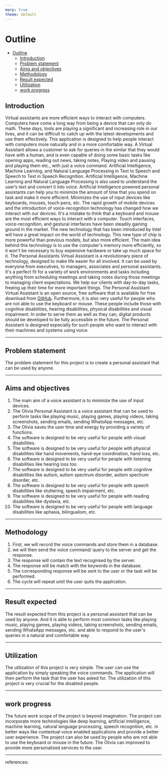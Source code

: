 ```yaml
---
marp: true
theme: default
---
```


# Outline

- [Outline](#outline)
  - [Introduction](#introduction)
  - [Problem statement](#problem-statement)
  - [Aims and objectives](#aims-and-objectives)
  - [Methodology](#methodology)
  - [Result expected](#result-expected)
  - [Utilization](#utilization)
  - [work progress](#work-progress)

## Introduction

Virtual assistants are more efficient ways to interact with computers. Computers have come a long way from being a device that can only do math. These days, tools are playing a significant and increasing role in our lives, and it can be difficult to catch up with the latest developments and use them effectively. This application is designed to help people interact with computers more naturally and in a more comfortable way. A Virtual Assistant allows a customer to ask for queries in the similar that they would have with a human, and is even capable of doing some basic tasks like opening apps, reading out news, taking notes, Playing video and pausing and playing them etc., with just a voice command. Artificial Intelligence, Machine Learning, and Natural Language Processing in Text to Speech and Speech to Text in Speech Recognition. Artificial Intelligence, Machine Learning and Natural Language Processing is also used to understand the user’s text and convert it into voice. Artificial Intelligence powered personal assistants can help you to minimize the amount of time that you spend on task and make it more efficient. Minimizes the use of input devices like keyboards, mouses, touch pens, etc. The rapid growth of mobile devices and the introduction of voice-recognition technology has changed how we interact with our devices. It's a mistake to think that a keyboard and mouse are the most efficient ways to interact with a computer. Touch interfaces, voice-recognition, and gestural interfaces have been steadily gaining ground in the market. The new technology that has been introduced by Intel will have a great impact on the world of technology. This new type of chip is more powerful than previous models, but also more efficient. The main idea behind this technology is to use the computer's memory more efficiently, so it won't be necessary to buy expensive hardware or take up much space for it. The Personal Assistants Virtual Assistant is a revolutionary piece of technology, designed to make life easier for all involved. It can be used by everyone from executives, to managers, associates and personal assistants. It's a perfect fit for a variety of work environments and tasks including anything from scheduling meetings and taking notes during those meetings to managing client expectations. We help our clients with day-to-day tasks, freeing up their time for more important things. The Personal Assistant Virtual Assistant is an open source, free software that is available for free download from [GitHub](https://github.com/chirag127/Olivia-A-Personal-Virtual-Assistant). Furthermore, it is also very useful for people who are not able to use the keyboard or mouse. These people include those with cognitive disabilities, hearing disabilities, physical disabilities and visual impairment. In order to serve them as well as they can, digital products should be developed to be fully accessible in the future. The Personal Assistant is designed especially for such people who want to interact with their machines and systems using voice.

---

## Problem statement

The problem statement for this project is to create a personal assistant that can be used by anyone.

---

## Aims and objectives

1. The main aim of a voice assistant is to minimize the use of input devices.
2. The Olivia Personal Assistant is a voice assistant that can be used to perform tasks like playing music, playing games, playing videos, taking screenshots, sending emails, sending WhatsApp messages, etc.
3. The Olivia saves the user time and energy by providing a variety of functions.
4. The software is designed to be very useful for people with visual disabilities.
5. The software is designed to be very useful for people with physical disabilities like hand movements, hand-eye coordination, hand loss, etc.
6. The software is designed to be very useful for people with listening disabilities like hearing loss too.
7. The software is designed to be very useful for people with cognitive disabilities like autism, autism spectrum disorder, autism spectrum disorder, etc.
8. The software is designed to be very useful for people with speech disabilities like stuttering, speech impairment, etc.
9. The software is designed to be very useful for people with reading disabilities like dyslexia, etc.
10. The software is designed to be very useful for people with language disabilities like aphasia, bilingualism, etc.

---

## Methodology

1. First, we will record the voice commands and store them in a database.
2. we will then send the voice command/ query to the server and get the response.
3. The response will contain the text recognised by the server.
4. The response will be match with the keywords in the database.
5. The corresponding response will be sent to the user or the task will be performed.
6. The cycle will repeat until the user quits the application.

---

## Result expected

The result expected from this project is a personal assistant that can be used by anyone. And it is able to perform most common tasks like playing music, playing games, playing videos, taking screenshots, sending emails, sending WhatsApp messages, etc.
and able to respond to the user's queries in a natural and comfortable way.

---

## Utilization

The utilization of this project is very simple. The user can use the application by simply speaking the voice commands. The application will then perform the task that the user has asked for. The utilization of this project is very crucial for the disabled people.

---

## work progress

The future work scope of the project is beyond imagination. The project can incorporate more technologies like deep learning, artificial intelligence, machine learning, natural language processing, speech recognition, etc. in better ways like contextual voice enabled applications and provide a better user experience. The project can also be used by people who are not able to use the keyboard or mouse in the future. The Olivia can improved to provide more personalized services to the user.

---

references:
